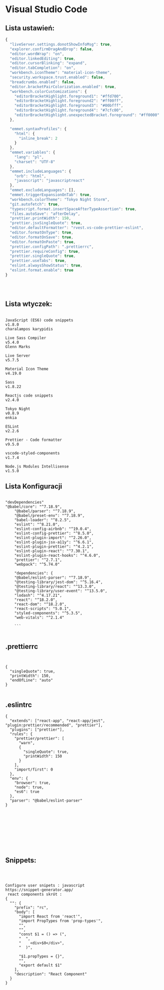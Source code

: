 # Visual Studio Code


## Lista ustawień: 
```js 
{
  "liveServer.settings.donotShowInfoMsg": true,
  "explorer.confirmDragAndDrop": false,
  "editor.wordWrap": "on",
  "editor.linkedEditing": true,
  "editor.cursorBlinking": "expand",
  "editor.tabCompletion": "on",
  "workbench.iconTheme": "material-icon-theme",
  "security.workspace.trust.enabled": false,
  "breadcrumbs.enabled": false,
  "editor.bracketPairColorization.enabled": true,
  "workbench.colorCustomizations": {
    "editorBracketHighlight.foreground1": "#ffd700",
    "editorBracketHighlight.foreground2": "#ff00ff",
    "editorBracketHighlight.foreground3": "#00bfff",
    "editorBracketHighlight.foreground4": "#7cfc00",
    "editorBracketHighlight.unexpectedBracket.foreground": "#ff0000"
  },

  "emmet.syntaxProfiles": {
    "html": {
      "inline_break": 2
    }
  },
  "emmet.variables": {
    "lang": "pl",
    "charset": "UTF-8"
  },
  "emmet.includeLanguages": {
    "orb": "html",
    "javascript": "javascriptreact"
  },
  "emmet.excludeLanguages": [],
  "emmet.triggerExpansionOnTab": true,
  "workbench.colorTheme": "Tokyo Night Storm",
  "git.autofetch": true,
  "typescript.format.insertSpaceAfterTypeAssertion": true,
  "files.autoSave": "afterDelay",
  "prettier.printWidth": 150,
  "prettier.jsxSingleQuote": true,
  "editor.defaultFormatter": "rvest.vs-code-prettier-eslint",
  "editor.formatOnType": true,
  "editor.formatOnSave": true,
  "editor.formatOnPaste": true,
  "prettier.configPath": ".prettierrc",
  "prettier.requireConfig": true,
  "prettier.singleQuote": true,
  "prettier.useTabs": true,
  "eslint.alwaysShowStatus": true,
  "eslint.format.enable": true
}





```

## Lista wtyczek:  
```

JavaScript (ES6) code snippets
v1.8.0
charalampos karypidis

Live Sass Compiler
v5.4.0
Glenn Marks

Live Server
v5.7.5

Material Icon Theme
v4.19.0

Sass
v1.8.22

Reactjs code snippets
v2.4.0

Tokyo Night
v0.8.9
enkia

ESLint
v2.2.6

Prettier - Code formatter
v9.5.0

vscode-styled-components
v1.7.4

Node.js Modules Intellisense
v1.5.0

```
## Lista Konfiguracji 
```

"devDependencies"
"@babel/core": "^7.18.9",
    "@babel/parser": "^7.18.9",
    "@babel/preset-env": "^7.18.9",
    "babel-loader": "^8.2.5",
    "eslint": "^8.21.0",
    "eslint-config-airbnb": "^19.0.4",
    "eslint-config-prettier": "^8.5.0",
    "eslint-plugin-import": "^2.26.0",
    "eslint-plugin-jsx-a11y": "^6.6.1",
    "eslint-plugin-prettier": "^4.2.1",
    "eslint-plugin-react": "^7.30.1",
    "eslint-plugin-react-hooks": "^4.6.0",
    "prettier": "^2.7.1",
    "webpack": "^5.74.0"
    
    "dependencies": {
    "@babel/eslint-parser": "^7.18.9",
    "@testing-library/jest-dom": "^5.16.4",
    "@testing-library/react": "^13.3.0",
    "@testing-library/user-event": "^13.5.0",
    "lodash": "^4.17.21",
    "react": "^18.2.0",
    "react-dom": "^18.2.0",
    "react-scripts": "5.0.1",
    "styled-components": "^5.3.5",
    "web-vitals": "^2.1.4"
    
    ```
    
```
## .prettierrc

```


{
  "singleQuote": true,
  "printWidth": 150,
  "endOfLine": "auto"
}


```
 ## .eslintrc

```
{
  "extends": ["react-app", "react-app/jest", "plugin:prettier/recommended", "prettier"],
  "plugins": ["prettier"],
  "rules": {
    "prettier/prettier": [
      "warn",
      {
        "singleQuote": true,
        "printWidth": 150
      }
    ],
    "import/first": 0
  },
  "env": {
    "browser": true,
    "node": true,
    "es6": true
  },
  "parser": "@babel/eslint-parser"
}










```
## Snippets:  
```



Configure user snipets : javascript 
https://snippet-generator.app/
 react components skrót :
{
  "": {
    "prefix": "rc",
    "body": [
      "import React from 'react'",
      "import PropTypes from 'prop-types'",
      "",
      "",
      "const $1 = () => (",
      "  ",
      "    <div>$0</div>",
      "  )",

      "$1.propTypes = {}",
      "",
      "export default $1"
    ],
    "description": "React Component"
  }
}




